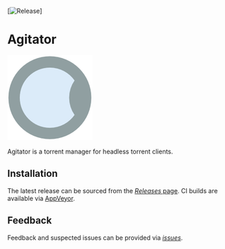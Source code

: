 [![Release](https://img.shields.io/github/release-pre/gpriaulx/Agitator.svg)]

Agitator
=======

![Agitator Logo](Assets/Icon/AgitatorIcon-192.png)

Agitator is a torrent manager for headless torrent clients.

Installation
------------

The latest release can be sourced from the [*Releases* page](https://github.com/gpriaulx/Agitator/releases). CI builds are available via [AppVeyor](https://ci.appveyor.com/project/gpriaulx/agitator). 

Feedback
--------

Feedback and suspected issues can be provided via [*issues*](https://github.com/gpriaulx/Agitator/issues). 